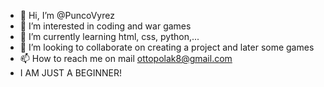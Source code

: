 - 👋 Hi, I’m @PuncoVyrez
- 👀 I’m interested in coding and war games
- 🌱 I’m currently learning html, css, python,... 
- 💞️ I’m looking to collaborate on creating a project and later some games
- 📫 How to reach me on mail ottopolak8@gmail.com
- I AM JUST A BEGINNER!
<!---
PuncoVyrez/PuncoVyrez is a ✨ special ✨ repository because its `README.md` (this file) appears on your GitHub profile.
You can click the Preview link to take a look at your changes.
--->
